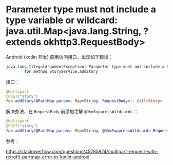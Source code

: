 # Parameter type must not include a type variable or wildcard: java.util.Map<java.lang.String, ? extends okhttp3.RequestBody>

Android (kotlin 开发) 应用访问接口，出现如下错误： 

```bash
java.lang.IllegalArgumentException: Parameter type must not include a type variable or wildcard: java.util.Map<java.lang.String, ? extends okhttp3.RequestBody> (parameter #1)
        for method StoryService.addStory
```

接口：

```kotlin
@Multipart
@POST("story")
fun addStory(@PartMap params: Map<String, RequestBody>): Call<Story>
```

解决办法，在 `RequestBody` 前添加注解 `@JvmSuppressWildcards` ：

```kotlin
@Multipart
@POST("story")
fun addStory(@PartMap params: Map<String, @JvmSuppressWildcards RequestBody>): Call<Story>
```



参考：

<https://stackoverflow.com/questions/45785874/multipart-request-with-retrofit-partmap-error-in-kotlin-android>